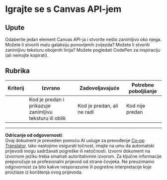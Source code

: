 <!--
CO_OP_TRANSLATOR_METADATA:
{
  "original_hash": "ca1cf78a4c60df77ab32a154ec024d7f",
  "translation_date": "2025-08-27T22:32:25+00:00",
  "source_file": "6-space-game/2-drawing-to-canvas/assignment.md",
  "language_code": "hr"
}
-->
# Igrajte se s Canvas API-jem

## Upute

Odaberite jedan element Canvas API-ja i stvorite nešto zanimljivo oko njega. Možete li stvoriti malu galaksiju ponovljenih zvijezda? Možete li stvoriti zanimljivu teksturu obojenih linija? Možete pogledati CodePen za inspiraciju (ali nemojte kopirati).

## Rubrika

| Kriterij | Izvrsno                                                  | Zadovoljavajuće                     | Potrebno poboljšanje  |
| -------- | --------------------------------------------------------- | ----------------------------------- | --------------------- |
|          | Kod je predan i prikazuje zanimljivu teksturu ili oblik   | Kod je predan, ali ne radi          | Kod nije predan       |

---

**Odricanje od odgovornosti**:  
Ovaj dokument je preveden pomoću AI usluge za prevođenje [Co-op Translator](https://github.com/Azure/co-op-translator). Iako nastojimo osigurati točnost, imajte na umu da automatski prijevodi mogu sadržavati pogreške ili netočnosti. Izvorni dokument na izvornom jeziku treba smatrati autoritativnim izvorom. Za ključne informacije preporučuje se profesionalni prijevod od strane čovjeka. Ne preuzimamo odgovornost za bilo kakve nesporazume ili pogrešne interpretacije koje proizlaze iz korištenja ovog prijevoda.
